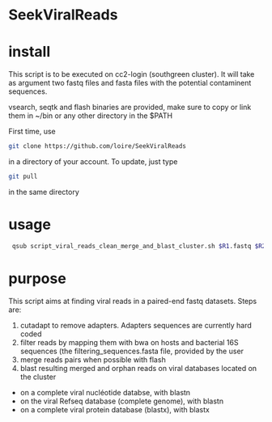 SeekViralReads
======

install
=======
This script is to be executed on cc2-login (southgreen cluster). It will take as argument two fastq files and fasta files with the potential contaminent sequences.

vsearch, seqtk and flash binaries are provided, make sure to copy or link them in ~/bin or any other directory in the $PATH


First time, use 
```bash
git clone https://github.com/loire/SeekViralReads 
```
in a directory of your account.
To update, just type 
```bash
git pull 
```
in the same directory 


usage 
======

```bash
 qsub script_viral_reads_clean_merge_and_blast_cluster.sh $R1.fastq $R2.fastq filtering_sequences.fasta
```

purpose
======

This script aims at finding viral reads in a paired-end fastq datasets. 
Steps are: 

 1.  cutadapt to remove adapters. Adapters sequences are currently hard coded   
 2.  filter reads by mapping them with bwa on hosts and bacterial 16S sequences (the filtering_sequences.fasta file, provided by the user    
 3.  merge reads pairs when possible with flash    
 4.  blast resulting merged and orphan reads on viral databases located on the cluster   
   * on a complete viral nucléotide databse, with blastn    
   * on the viral Refseq database (complete genome), with blastn      
   * on a complete viral protein database (blastx), with blastx     


